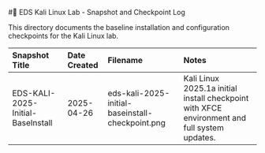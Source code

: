 #📸 EDS Kali Linux Lab - Snapshot and Checkpoint Log

This directory documents the baseline installation and configuration checkpoints for the Kali Linux lab.

| Snapshot Title                               | Date Created    | Filename                                          | Notes                                          |
|:---------------------------------------------|:----------------|:--------------------------------------------------|:-----------------------------------------------|
| EDS-KALI-2025-Initial-BaseInstall             | 2025-04-26       | eds-kali-2025-initial-baseinstall-checkpoint.png   | Kali Linux 2025.1a initial install checkpoint with XFCE environment and full system updates. |
